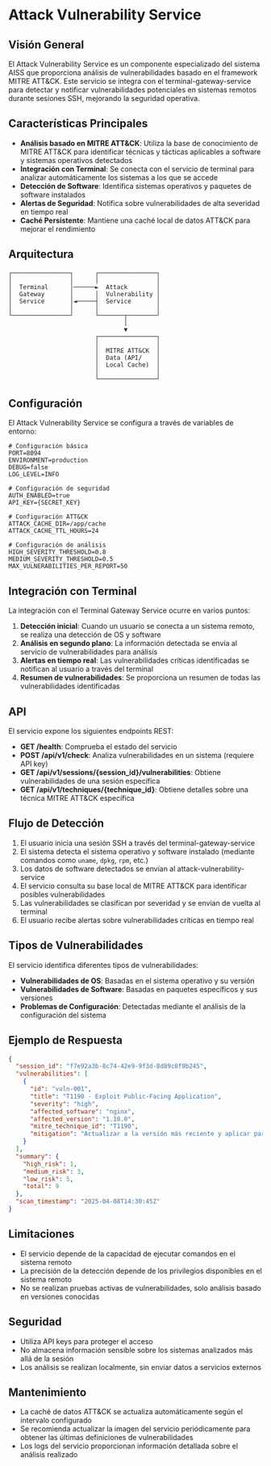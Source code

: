 # Attack Vulnerability Service

## Visión General

El Attack Vulnerability Service es un componente especializado del sistema AISS que proporciona análisis de vulnerabilidades basado en el framework MITRE ATT&CK. Este servicio se integra con el terminal-gateway-service para detectar y notificar vulnerabilidades potenciales en sistemas remotos durante sesiones SSH, mejorando la seguridad operativa.

## Características Principales

- **Análisis basado en MITRE ATT&CK**: Utiliza la base de conocimiento de MITRE ATT&CK para identificar técnicas y tácticas aplicables a software y sistemas operativos detectados
- **Integración con Terminal**: Se conecta con el servicio de terminal para analizar automáticamente los sistemas a los que se accede
- **Detección de Software**: Identifica sistemas operativos y paquetes de software instalados
- **Alertas de Seguridad**: Notifica sobre vulnerabilidades de alta severidad en tiempo real
- **Caché Persistente**: Mantiene una caché local de datos ATT&CK para mejorar el rendimiento

## Arquitectura

```
┌────────────────┐      ┌────────────────┐
│                │      │                │
│  Terminal      │──────►  Attack        │
│  Gateway       │      │  Vulnerability │
│  Service       │◄─────┤  Service       │
│                │      │                │
└────────────────┘      └───────┬────────┘
                                │
                                ▼
                        ┌────────────────┐
                        │                │
                        │  MITRE ATT&CK  │
                        │  Data (API/    │
                        │  Local Cache)  │
                        │                │
                        └────────────────┘
```

## Configuración

El Attack Vulnerability Service se configura a través de variables de entorno:

```
# Configuración básica
PORT=8094
ENVIRONMENT=production
DEBUG=false
LOG_LEVEL=INFO

# Configuración de seguridad
AUTH_ENABLED=true
API_KEY={SECRET_KEY}

# Configuración ATT&CK
ATTACK_CACHE_DIR=/app/cache
ATTACK_CACHE_TTL_HOURS=24

# Configuración de análisis
HIGH_SEVERITY_THRESHOLD=0.8
MEDIUM_SEVERITY_THRESHOLD=0.5
MAX_VULNERABILITIES_PER_REPORT=50
```

## Integración con Terminal

La integración con el Terminal Gateway Service ocurre en varios puntos:

1. **Detección inicial**: Cuando un usuario se conecta a un sistema remoto, se realiza una detección de OS y software
2. **Análisis en segundo plano**: La información detectada se envía al servicio de vulnerabilidades para análisis
3. **Alertas en tiempo real**: Las vulnerabilidades críticas identificadas se notifican al usuario a través del terminal
4. **Resumen de vulnerabilidades**: Se proporciona un resumen de todas las vulnerabilidades identificadas

## API

El servicio expone los siguientes endpoints REST:

- **GET /health**: Comprueba el estado del servicio
- **POST /api/v1/check**: Analiza vulnerabilidades en un sistema (requiere API key)
- **GET /api/v1/sessions/{session_id}/vulnerabilities**: Obtiene vulnerabilidades de una sesión específica
- **GET /api/v1/techniques/{technique_id}**: Obtiene detalles sobre una técnica MITRE ATT&CK específica

## Flujo de Detección

1. El usuario inicia una sesión SSH a través del terminal-gateway-service
2. El sistema detecta el sistema operativo y software instalado (mediante comandos como `uname`, `dpkg`, `rpm`, etc.)
3. Los datos de software detectados se envían al attack-vulnerability-service
4. El servicio consulta su base local de MITRE ATT&CK para identificar posibles vulnerabilidades
5. Las vulnerabilidades se clasifican por severidad y se envían de vuelta al terminal
6. El usuario recibe alertas sobre vulnerabilidades críticas en tiempo real

## Tipos de Vulnerabilidades

El servicio identifica diferentes tipos de vulnerabilidades:

- **Vulnerabilidades de OS**: Basadas en el sistema operativo y su versión
- **Vulnerabilidades de Software**: Basadas en paquetes específicos y sus versiones
- **Problemas de Configuración**: Detectadas mediante el análisis de la configuración del sistema

## Ejemplo de Respuesta

```json
{
  "session_id": "f7e92a3b-8c74-42e9-9f3d-8d89c8f9b245",
  "vulnerabilities": [
    {
      "id": "vuln-001",
      "title": "T1190 - Exploit Public-Facing Application",
      "severity": "high",
      "affected_software": "nginx",
      "affected_version": "1.18.0",
      "mitre_technique_id": "T1190",
      "mitigation": "Actualizar a la versión más reciente y aplicar parches de seguridad"
    }
  ],
  "summary": {
    "high_risk": 1,
    "medium_risk": 3,
    "low_risk": 5,
    "total": 9
  },
  "scan_timestamp": "2025-04-08T14:30:45Z"
}
```

## Limitaciones

- El servicio depende de la capacidad de ejecutar comandos en el sistema remoto
- La precisión de la detección depende de los privilegios disponibles en el sistema remoto
- No se realizan pruebas activas de vulnerabilidades, solo análisis basado en versiones conocidas

## Seguridad

- Utiliza API keys para proteger el acceso
- No almacena información sensible sobre los sistemas analizados más allá de la sesión
- Los análisis se realizan localmente, sin enviar datos a servicios externos

## Mantenimiento

- La caché de datos ATT&CK se actualiza automáticamente según el intervalo configurado
- Se recomienda actualizar la imagen del servicio periódicamente para obtener las últimas definiciones de vulnerabilidades
- Los logs del servicio proporcionan información detallada sobre el análisis realizado
